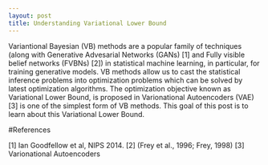 ```yaml
---
layout: post
title: Understanding Variational Lower Bound
---
```


Variantional Bayesian (VB) methods are a popular family of techniques (along with Generative Advesarial Networks (GANs) [1] and Fully visible belief networks (FVBNs) [2]) 
in statistical machine learning, in particular, for training generative models. VB methods allow us to cast the statistical inference problems into optimization problems
which can be solved by latest optimization algorithms. The optimization objective known as Variational Lower Bound, is proposed in Varionational Autoencoders (VAE) [3] is 
one of the simplest form of VB methods. This goal of this post is to learn about this Variational Lower Bound.

#References

[1] Ian Goodfellow et al, NIPS 2014.
[2] (Frey et al., 1996; Frey, 1998) 
[3] Varionational Autoencoders

